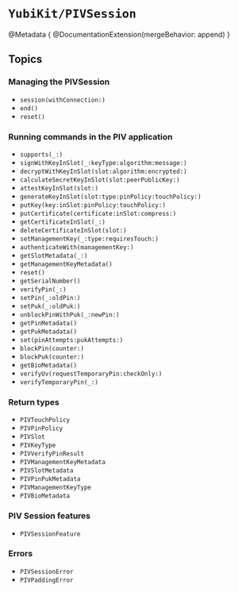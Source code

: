 # ``YubiKit/PIVSession``

@Metadata {
    @DocumentationExtension(mergeBehavior: append)
}

## Topics

### Managing the PIVSession

- ``session(withConnection:)``
- ``end()``
- ``reset()``

### Running commands in the PIV application

- ``supports(_:)``
- ``signWithKeyInSlot(_:keyType:algorithm:message:)``
- ``decryptWithKeyInSlot(slot:algorithm:encrypted:)``
- ``calculateSecretKeyInSlot(slot:peerPublicKey:)``
- ``attestKeyInSlot(slot:)``
- ``generateKeyInSlot(slot:type:pinPolicy:touchPolicy:)``
- ``putKey(key:inSlot:pinPolicy:touchPolicy:)``
- ``putCertificate(certificate:inSlot:compress:)``
- ``getCertificateInSlot(_:)``
- ``deleteCertificateInSlot(slot:)``
- ``setManagementKey(_:type:requiresTouch:)``
- ``authenticateWith(managementKey:)``
- ``getSlotMetadata(_:)``
- ``getManagementKeyMetadata()``
- ``reset()``
- ``getSerialNumber()``
- ``verifyPin(_:)``
- ``setPin(_:oldPin:)``
- ``setPuk(_:oldPuk:)``
- ``unblockPinWithPuk(_:newPin:)``
- ``getPinMetadata()``
- ``getPukMetadata()``
- ``set(pinAttempts:pukAttempts:)``
- ``blockPin(counter:)``
- ``blockPuk(counter:)``
- ``getBioMetadata()``
- ``verifyUv(requestTemporaryPin:checkOnly:)``
- ``verifyTemporaryPin(_:)``

### Return types

- ``PIVTouchPolicy``
- ``PIVPinPolicy``
- ``PIVSlot``
- ``PIVKeyType``
- ``PIVVerifyPinResult``
- ``PIVManagementKeyMetadata``
- ``PIVSlotMetadata``
- ``PIVPinPukMetadata``
- ``PIVManagementKeyType``
- ``PIVBioMetadata``

### PIV Session features

- ``PIVSessionFeature``

### Errors

- ``PIVSessionError``
- ``PIVPaddingError``

